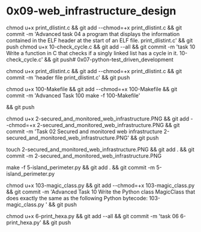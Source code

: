 # 0x09-web_infrastructure_design



chmod u+x print_dlistint.c && git add --chmod=+x print_dlistint.c && git commit -m 'Advanced task 04 a program that displays the information contained in the ELF header at the start of an ELF file. print_dlistint.c' && git push
chmod u+x 10-check_cycle.c && git add --all && git commit -m 'task 10 Write a function in C that checks if a singly linked list has a cycle in it. 10-check_cycle.c' && git push# 0x07-python-test_driven_development

chmod u+x print_dlistint.c && git add --chmod=+x print_dlistint.c && git commit -m 'header file print_dlistint.c' && git push

chmod u+x 100-Makefile && git add --chmod=+x 100-Makefile && git commit -m 'Advanced Task 100 make -f 100-Makefile'

&& git push

chmod u+x 2-secured_and_monitored_web_infrastructure.PNG && git add --chmod=+x 2-secured_and_monitored_web_infrastructure.PNG && git commit -m 'Task 02  Secured and monitored web infrastructure 2-secured_and_monitored_web_infrastructure.PNG'
 && git push

touch 2-secured_and_monitored_web_infrastructure.PNG && git add . && git commit -m 2-secured_and_monitored_web_infrastructure.PNG

make -f 5-island_perimeter.py && git add . && git commit -m 5-island_perimeter.py

chmod u+x 103-magic_class.py && git add --chmod=+x 103-magic_class.py && git commit -m 'Advanced Task 10 Write the Python class MagicClass that does exactly the same as the following Python bytecode: 103-magic_class.py ' && git push

chmod u+x 6-print_hexa.py && git add --all && git commit -m 'task 06 6-print_hexa.py' && git push
